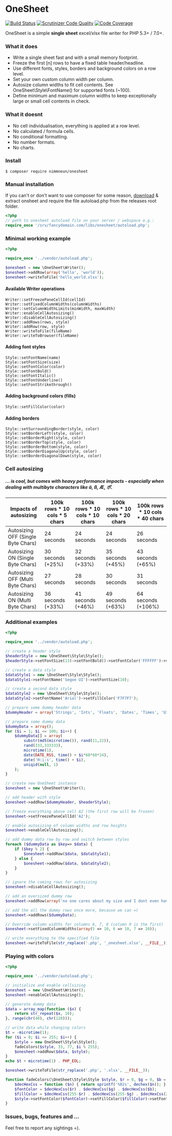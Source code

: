 # OneSheet

[![Build Status](https://travis-ci.org/nimmneun/onesheet.svg?branch=master)](https://travis-ci.org/nimmneun/onesheet)
[![Scrutinizer Code Quality](https://scrutinizer-ci.com/g/nimmneun/onesheet/badges/quality-score.png?b=master)](https://scrutinizer-ci.com/g/nimmneun/onesheet/?branch=master)
[![Code Coverage](https://scrutinizer-ci.com/g/nimmneun/onesheet/badges/coverage.png?b=master)](https://scrutinizer-ci.com/g/nimmneun/onesheet/?branch=master)

OneSheet is a simple **single sheet** excel/xlsx file writer for PHP 5.3+ / 7.0+.

### What it does
- Write a single sheet fast and with a small memory footprint.
- Freeze the first [n] rows to have a fixed table header/headline.
- Use different fonts, styles, borders and background colors on a row level.
- Set your own custom column width per column.
- Autosize column widths to fit cell contents. See OneSheet\Style\FontName() for supported fonts (~100).
- Define minimum and maximum column widths to keep exceptionally large or small cell contents in check.

### What it doesnt
- No cell individualisation, everything is applied at a row level.
- No calculated / formula cells.
- No conditional formatting.
- No number formats.
- No charts.

### Install
```
$ composer require nimmneun/onesheet
```

### Manual installation
If you can't or don't want to use composer for some reason,
[download](https://github.com/nimmneun/onesheet/releases/latest) & extract onsheet and require the file autoload.php from the releases root folder.
```php
<?php
// path to onesheet autoload file on your server / webspace e.g.:
require_once '/srv/fancydomain.com/libs/onesheet/autoload.php';
```

### Minimal working example
```php
<?php

require_once '../vendor/autoload.php';

$onesheet = new \OneSheet\Writer();
$onesheet->addRow(array('hello', 'world'));
$onesheet->writeToFile('hello_world.xlsx');
```

#### Available Writer operations
```
Writer::setFreezePaneCellId(cellId)
Writer::setFixedColumnWidths(columnWidths)
Writer::setColumnWidthLimits(minWidth, maxWidth)
Writer::enableCellAutosizing()
Writer::disableCellAutosizing()
Writer::addRows(rows, style)
Writer::addRow(row, style)
Writer::writeToFile(fileName)
Writer::writeToBrowser(fileName)
```

#### Adding font styles
```
Style::setFontName(name)
Style::setFontSize(size)
Style::setFontColor(color)
Style::setFontBold()
Style::setFontItalic()
Style::setFontUnderline()
Style::setFontStrikethrough()
```
#### Adding background colors (fills)
```
Style::setFillColor(color)
```

#### Adding borders
```
Style::setSurroundingBorder(style, color)
Style::setBorderLeft(style, color)
Style::setBorderRight(style, color)
Style::setBorderTop(style, color)
Style::setBorderBottom(style, color)
Style::setBorderDiagonalUp(style, color)
Style::setBorderDiagonalDown(style, color)
```

### Cell autosizing
##### ... is cool, but comes with heavy performance impacts - especially when dealing with multibyte characters like ä, ß, Æ, ポ.
| Impacts of autosizing                 | 100k rows * 10 cols * 5 chars | 100k rows * 10 cols * 10 chars | 100k rows * 10 cols * 20 chars | 100k rows * 10 cols * 40 chars |
| ------------------------------------- | ----------------------------- | ------------------------------ | ------------------------------ | ------------------------------ |
| Autosizing OFF (Single Byte Chars)    | 24 seconds                    | 24 seconds                     | 24 seconds                     | 26 seconds                     |
| Autosizing ON  (Single Byte Chars)    | 30 seconds (+25%)             | 32 seconds (+33%)              | 35 seconds (+45%)              | 43 seconds (+65%)              |
| Autosizing OFF (Multi Byte Chars)     | 27 seconds                    | 28 seconds                     | 30 seconds                     | 31 seconds                     |
| Autosizing ON  (Multi Byte Chars)     | 36 seconds (+33%)             | 41 seconds (+46%)              | 49 seconds (+63%)              | 64 seconds (+106%)             |

### Additional examples
```php
<?php

require_once '../vendor/autoload.php';

// create a header style
$headerStyle = new \OneSheet\Style\Style();
$headerStyle->setFontSize(13)->setFontBold()->setFontColor('FFFFFF')->setFillColor('777777');

// create a data style
$dataStyle1 = new \OneSheet\Style\Style();
$dataStyle1->setFontName('Segoe UI')->setFontSize(10);

// create a second data style
$dataStyle2 = new \OneSheet\Style\Style();
$dataStyle2->setFontName('Arial')->setFillColor('F7F7F7');

// prepare some dummy header data
$dummyHeader = array('Strings', 'Ints', 'Floats', 'Dates', 'Times', 'Uids');

// prepare some dummy data
$dummyData = array();
for ($i = 1; $i <= 100; $i++) {
    $dummyData[] = array(
        substr(md5(microtime()), rand(11,22)),
        rand(333,333333),
        microtime(1),
        date(DATE_RSS, time() + $i*60*60*24),
        date('H:i:s', time() + $i),
        uniqid(null, 1)
    );
}

// create new OneSheet instance
$onesheet = new \OneSheet\Writer();

// add header with style
$onesheet->addRow($dummyHeader, $headerStyle);

// freeze everything above cell A2 (the first row will be frozen)
$onesheet->setFreezePaneCellId('A2');

// enable autosizing of column widths and row heights
$onesheet->enableCellAutosizing();

// add dummy data row by row and switch between styles
foreach ($dummyData as $key=> $data) {
    if ($key % 2) {
        $onesheet->addRow($data, $dataStyle1);
    } else {
        $onesheet->addRow($data, $dataStyle2);
    }
}

// ignore the coming rows for autosizing
$onesheet->disableCellAutosizing();

// add an oversized dummy row
$onesheet->addRow(array('no one cares about my size and I dont even have a special style!'));

// add the all the dummy rows once more, because we can =)
$onesheet->addRows($dummyData);

// Override column widths for columns 6, 7, 8 (column 0 is the first)
$onesheet->setFixedColumnWidths(array(5 => 10, 6 => 10, 7 => 10));

// write everything to the specified file
$onesheet->writeToFile(str_replace('.php', '_onesheet.xlsx', __FILE__));
```

### Playing with colors
```php
<?php

require_once '../vendor/autoload.php';

// initialize and enable cellsizing
$onesheet = new \OneSheet\Writer();
$onesheet->enableCellAutosizing();

// generate dummy data
$data = array_map(function ($x) {
    return str_repeat($x, 10);
}, range(chr(40), chr(120)));

// write data while changing colors
$t = -microtime(1);
for ($i = 0; $i <= 255; $i++) {
    $style = new OneSheet\Style\Style();
    fadeColors($style, 33, 77, $i % 255);
    $onesheet->addRow($data, $style);
}
echo $t + microtime(1) . PHP_EOL;

$onesheet->writeToFile(str_replace('.php', '.xlsx', __FILE__));

function fadeColors(\OneSheet\Style\Style $style, $r = 0, $g = 0, $b = 0) {
    $decHexCss = function ($n) { return sprintf('%02s', dechex($n)); };
    $fontColor = $decHexCss($r) . $decHexCss($g) . $decHexCss($b);
    $fillColor = $decHexCss(255-$r) . $decHexCss(255-$g) . $decHexCss(255-$b);
    $style->setFontColor($fontColor)->setFillColor($fillColor)->setFontSize(9);
}
```

### Issues, bugs, features and ...
Feel free to report any sightings =).
